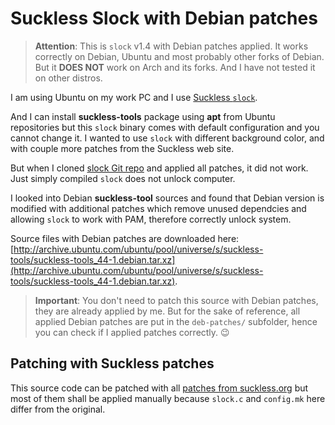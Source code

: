 # Suckless Slock with Debian patches

> **Attention**: This is `slock` v1.4 with Debian patches applied. It works correctly on Debian, Ubuntu and most probably other forks of Debian. But it **DOES NOT** work on Arch and its forks. And I have not tested it on other distros.

I am using Ubuntu on my work PC and I use [Suckless `slock`](https://tools.suckless.org/slock/).

And I can install **suckless-tools** package using **apt** from Ubuntu repositories but this `slock` binary comes with default configuration and you cannot change it.
I wanted to use `slock` with different background color, and with couple more patches from the Suckless web site.

But when I cloned [slock Git repo](https://git.suckless.org/slock) and applied all patches, it did not work.
Just simply compiled `slock` does not unlock computer.

I looked into Debian **suckless-tool** sources and found that Debian version is modified with additional patches which remove unused dependcies and allowing `slock` to work with PAM, therefore correctly unlock system.

Source files with Debian patches are downloaded here: [http://archive.ubuntu.com/ubuntu/pool/universe/s/suckless-tools/suckless-tools_44-1.debian.tar.xz](http://archive.ubuntu.com/ubuntu/pool/universe/s/suckless-tools/suckless-tools_44-1.debian.tar.xz).

> **Important**: You don't need to patch this source with Debian patches, they are already applied by me.
But for the sake of reference, all applied Debian patches are put in the `deb-patches/` subfolder, hence you can check if I applied patches correctly. 😉

## Patching with Suckless patches

This source code can be patched with all [patches from suckless.org](https://tools.suckless.org/slock/patches/) but most of them shall be applied manually because `slock.c` and `config.mk` here differ from the original.
